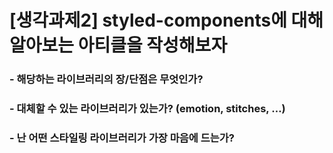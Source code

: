 <!-- @format -->

# [생각과제2] styled-components에 대해 알아보는 아티클을 작성해보자

### <strong>- 해당하는 라이브러리의 장/단점은 무엇인가?</strong>

>

### <strong>- 대체할 수 있는 라이브러리가 있는가? (emotion, stitches, …)</strong>

### <strong>- 난 어떤 스타일링 라이브러리가 가장 마음에 드는가?</strong>
